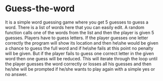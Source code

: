 # Guess-the-word
It is a simple word guessing game where you get 5 guesses to guess a word. 
There is a list of words here that you can easily edit. 
A random function calls one of the words from the list and then the player is given 5 guesses. 
Players have to guess letters. 
If the player guesses one letter correctly the program will show its location and then he\she would be given a chance to guess the full word and if he\she fails at this point no penalty will be given.
But if the player fails to guess one correct letter in the given word then one guess will be reduced. 
This will iterate through the loop until the player  guesses the word correctly or losses all his guesses and then he/she will be prompted if he/she wants to play again with a simple yes or no answer.
